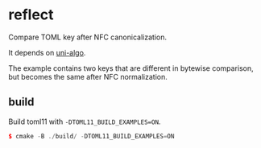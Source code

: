 # reflect

Compare TOML key after NFC canonicalization.

It depends on [uni-algo](https://github.com/uni-algo/uni-algo.git).

The example contains two keys that are different in bytewise comparison, but becomes the same after NFC normalization.

## build

Build toml11 with `-DTOML11_BUILD_EXAMPLES=ON`.

```cpp
$ cmake -B ./build/ -DTOML11_BUILD_EXAMPLES=ON
```
